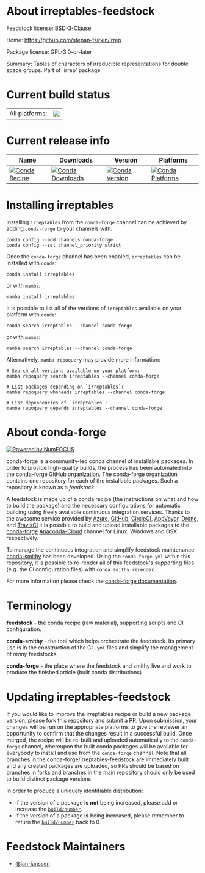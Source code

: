 About irreptables-feedstock
===========================

Feedstock license: [BSD-3-Clause](https://github.com/conda-forge/irreptables-feedstock/blob/main/LICENSE.txt)

Home: https://github.com/stepan-tsirkin/irrep

Package license: GPL-3.0-or-later

Summary: Tables of characters of irreducible representations for double space groups. Part of 'irrep' package

Current build status
====================


<table><tr><td>All platforms:</td>
    <td>
      <a href="https://dev.azure.com/conda-forge/feedstock-builds/_build/latest?definitionId=20267&branchName=main">
        <img src="https://dev.azure.com/conda-forge/feedstock-builds/_apis/build/status/irreptables-feedstock?branchName=main">
      </a>
    </td>
  </tr>
</table>

Current release info
====================

| Name | Downloads | Version | Platforms |
| --- | --- | --- | --- |
| [![Conda Recipe](https://img.shields.io/badge/recipe-irreptables-green.svg)](https://anaconda.org/conda-forge/irreptables) | [![Conda Downloads](https://img.shields.io/conda/dn/conda-forge/irreptables.svg)](https://anaconda.org/conda-forge/irreptables) | [![Conda Version](https://img.shields.io/conda/vn/conda-forge/irreptables.svg)](https://anaconda.org/conda-forge/irreptables) | [![Conda Platforms](https://img.shields.io/conda/pn/conda-forge/irreptables.svg)](https://anaconda.org/conda-forge/irreptables) |

Installing irreptables
======================

Installing `irreptables` from the `conda-forge` channel can be achieved by adding `conda-forge` to your channels with:

```
conda config --add channels conda-forge
conda config --set channel_priority strict
```

Once the `conda-forge` channel has been enabled, `irreptables` can be installed with `conda`:

```
conda install irreptables
```

or with `mamba`:

```
mamba install irreptables
```

It is possible to list all of the versions of `irreptables` available on your platform with `conda`:

```
conda search irreptables --channel conda-forge
```

or with `mamba`:

```
mamba search irreptables --channel conda-forge
```

Alternatively, `mamba repoquery` may provide more information:

```
# Search all versions available on your platform:
mamba repoquery search irreptables --channel conda-forge

# List packages depending on `irreptables`:
mamba repoquery whoneeds irreptables --channel conda-forge

# List dependencies of `irreptables`:
mamba repoquery depends irreptables --channel conda-forge
```


About conda-forge
=================

[![Powered by
NumFOCUS](https://img.shields.io/badge/powered%20by-NumFOCUS-orange.svg?style=flat&colorA=E1523D&colorB=007D8A)](https://numfocus.org)

conda-forge is a community-led conda channel of installable packages.
In order to provide high-quality builds, the process has been automated into the
conda-forge GitHub organization. The conda-forge organization contains one repository
for each of the installable packages. Such a repository is known as a *feedstock*.

A feedstock is made up of a conda recipe (the instructions on what and how to build
the package) and the necessary configurations for automatic building using freely
available continuous integration services. Thanks to the awesome service provided by
[Azure](https://azure.microsoft.com/en-us/services/devops/), [GitHub](https://github.com/),
[CircleCI](https://circleci.com/), [AppVeyor](https://www.appveyor.com/),
[Drone](https://cloud.drone.io/welcome), and [TravisCI](https://travis-ci.com/)
it is possible to build and upload installable packages to the
[conda-forge](https://anaconda.org/conda-forge) [Anaconda-Cloud](https://anaconda.org/)
channel for Linux, Windows and OSX respectively.

To manage the continuous integration and simplify feedstock maintenance
[conda-smithy](https://github.com/conda-forge/conda-smithy) has been developed.
Using the ``conda-forge.yml`` within this repository, it is possible to re-render all of
this feedstock's supporting files (e.g. the CI configuration files) with ``conda smithy rerender``.

For more information please check the [conda-forge documentation](https://conda-forge.org/docs/).

Terminology
===========

**feedstock** - the conda recipe (raw material), supporting scripts and CI configuration.

**conda-smithy** - the tool which helps orchestrate the feedstock.
                   Its primary use is in the construction of the CI ``.yml`` files
                   and simplify the management of *many* feedstocks.

**conda-forge** - the place where the feedstock and smithy live and work to
                  produce the finished article (built conda distributions)


Updating irreptables-feedstock
==============================

If you would like to improve the irreptables recipe or build a new
package version, please fork this repository and submit a PR. Upon submission,
your changes will be run on the appropriate platforms to give the reviewer an
opportunity to confirm that the changes result in a successful build. Once
merged, the recipe will be re-built and uploaded automatically to the
`conda-forge` channel, whereupon the built conda packages will be available for
everybody to install and use from the `conda-forge` channel.
Note that all branches in the conda-forge/irreptables-feedstock are
immediately built and any created packages are uploaded, so PRs should be based
on branches in forks and branches in the main repository should only be used to
build distinct package versions.

In order to produce a uniquely identifiable distribution:
 * If the version of a package **is not** being increased, please add or increase
   the [``build/number``](https://docs.conda.io/projects/conda-build/en/latest/resources/define-metadata.html#build-number-and-string).
 * If the version of a package **is** being increased, please remember to return
   the [``build/number``](https://docs.conda.io/projects/conda-build/en/latest/resources/define-metadata.html#build-number-and-string)
   back to 0.

Feedstock Maintainers
=====================

* [@jan-janssen](https://github.com/jan-janssen/)

